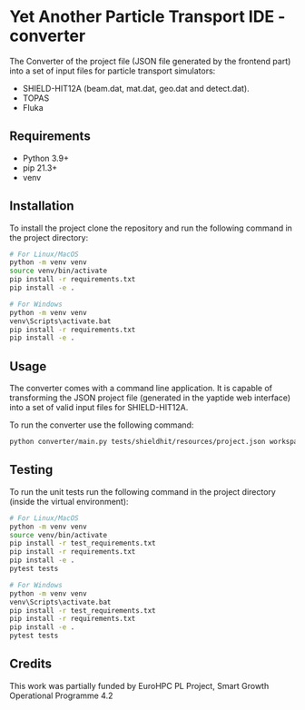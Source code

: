 # Yet Another Particle Transport IDE - converter

The Converter of the project file (JSON file generated by the frontend part) into a set of input files for particle transport simulators:

-   SHIELD-HIT12A (beam.dat, mat.dat, geo.dat and detect.dat).
-   TOPAS
-   Fluka

## Requirements

-   Python 3.9+
-   pip 21.3+
-   venv

## Installation

To install the project clone the repository and run the following command in the project directory:

```bash
# For Linux/MacOS
python -m venv venv
source venv/bin/activate
pip install -r requirements.txt
pip install -e .

# For Windows
python -m venv venv
venv\Scripts\activate.bat
pip install -r requirements.txt
pip install -e .
```

## Usage

The converter comes with a command line application.
It is capable of transforming the JSON project file (generated in the yaptide web interface) into a set of valid input files for SHIELD-HIT12A.

To run the converter use the following command:

```bash
python converter/main.py tests/shieldhit/resources/project.json workspace
```

## Testing

To run the unit tests run the following command in the project directory (inside the virtual environment):

```bash
# For Linux/MacOS
python -m venv venv
source venv/bin/activate
pip install -r test_requirements.txt
pip install -r requirements.txt
pip install -e .
pytest tests

# For Windows
python -m venv venv
venv\Scripts\activate.bat
pip install -r test_requirements.txt
pip install -r requirements.txt
pip install -e .
pytest tests
```

## Credits

This work was partially funded by EuroHPC PL Project, Smart Growth Operational Programme 4.2
